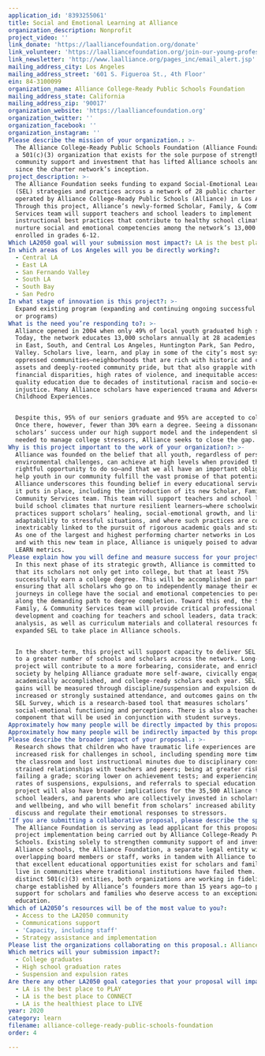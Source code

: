 ```yaml
---
application_id: '8393255061'
title: Social and Emotional Learning at Alliance
organization_description: Nonprofit
project_video: ''
link_donate: 'https://laalliancefoundation.org/donate'
link_volunteer: 'https://laalliancefoundation.org/join-our-young-professionals-network'
link_newsletter: 'http://www.laalliance.org/pages_inc/email_alert.jsp'
mailing_address_city: Los Angeles
mailing_address_street: '601 S. Figueroa St., 4th Floor'
ein: 84-3100099
organization_name: Alliance College-Ready Public Schools Foundation
mailing_address_state: California
mailing_address_zip: '90017'
organization_website: 'https://laalliancefoundation.org'
organization_twitter: ''
organization_facebook: ''
organization_instagram: ''
Please describe the mission of your organization.: >-
  The Alliance College-Ready Public Schools Foundation (Alliance Foundation) is
  a 501(c)(3) organization that exists for the sole purpose of strengthening the
  community support and investment that has lifted Alliance schools and scholars
  since the charter network’s inception.
project_description: >-
  The Alliance Foundation seeks funding to expand Social-Emotional Learning
  (SEL) strategies and practices across a network of 28 public charter schools
  operated by Alliance College-Ready Public Schools (Alliance) in Los Angeles.
  Through this project, Alliance’s newly-formed Scholar, Family, & Community
  Services team will support teachers and school leaders to implement
  instructional best practices that contribute to healthy school climates and
  nurture social and emotional competencies among the network’s 13,000 students
  enrolled in grades 6-12.
Which LA2050 goal will your submission most impact?: LA is the best place to LEARN
In which areas of Los Angeles will you be directly working?:
  - Central LA
  - East LA
  - San Fernando Valley
  - South LA
  - South Bay
  - San Pedro
In what stage of innovation is this project?: >-
  Expand existing program (expanding and continuing ongoing successful projects
  or programs)
What is the need you’re responding to?: >-
  Alliance opened in 2004 when only 49% of local youth graduated high school.
  Today, the network educates 13,000 scholars annually at 28 academies located
  in East, South, and Central Los Angeles, Huntington Park, San Pedro, and Sun
  Valley. Scholars live, learn, and play in some of the city’s most systemically
  oppressed communities—neighborhoods that are rich with historic and cultural
  assets and deeply-rooted community pride, but that also grapple with acute
  financial disparities, high rates of violence, and inequitable access to
  quality education due to decades of institutional racism and socio-economic
  injustice. Many Alliance scholars have experienced trauma and Adverse
  Childhood Experiences.


  Despite this, 95% of our seniors graduate and 95% are accepted to college.
  Once there, however, fewer than 30% earn a degree. Seeing a dissonance between
  scholars’ success under our high support model and the independent skills
  needed to manage college stressors, Alliance seeks to close the gap.
Why is this project important to the work of your organization?: >-
  Alliance was founded on the belief that all youth, regardless of personal and
  environmental challenges, can achieve at high levels when provided the
  rightful opportunity to do so—and that we all have an important obligation to
  help youth in our community fulfill the vast promise of that potential.
  Alliance underscores this founding belief in every educational service design
  it puts in place, including the introduction of its new Scholar, Family, &
  Community Services team. This team will support teachers and school leaders to
  build school climates that nurture resilient learners—where schoolwide
  practices support scholars’ healing, social-emotional growth, and lifelong
  adaptability to stressful situations, and where such practices are considered
  inextricably linked to the pursuit of rigorous academic goals and standards.
  As one of the largest and highest performing charter networks in Los Angeles,
  and with this new team in place, Alliance is uniquely poised to advance the
  LEARN metrics.
Please explain how you will define and measure success for your project.: >
  In this next phase of its strategic growth, Alliance is committed to ensuring
  that its scholars not only get into college, but that at least 75%
  successfully earn a college degree. This will be accomplished in part by
  ensuring that all scholars who go on to independently manage their educational
  journeys in college have the social and emotional competencies to persist
  along the demanding path to degree completion. Toward this end, the Scholar,
  Family, & Community Services team will provide critical professional
  development and coaching for teachers and school leaders, data tracking and
  analysis, as well as curriculum materials and collateral resources for
  expanded SEL to take place in Alliance schools. 


  In the short-term, this project will support capacity to deliver SEL services
  to a greater number of schools and scholars across the network. Long-term, the
  project will contribute to a more forbearing, considerate, and enriched
  society by helping Alliance graduate more self-aware, civically engaged,
  academically accomplished, and college-ready scholars each year. SEL learning
  gains will be measured through discipline/suspension and expulsion decreases,
  increased or strongly sustained attendance, and outcomes gains on the Panorama
  SEL Survey, which is a research-based tool that measures scholars’
  social-emotional functioning and perceptions. There is also a teacher survey
  component that will be used in conjunction with student surveys.
Approximately how many people will be directly impacted by this proposal?: '13000'
Approximately how many people will be indirectly impacted by this proposal?: '35500'
Please describe the broader impact of your proposal.: >-
  Research shows that children who have traumatic life experiences are at
  increased risk for challenges in school, including spending more time out of
  the classroom and lost instructional minutes due to disciplinary consequences;
  strained relationships with teachers and peers; being at greater risk of
  failing a grade; scoring lower on achievement tests; and experiencing higher
  rates of suspensions, expulsions, and referrals to special education. This
  project will also have broader implications for the 35,500 Alliance teachers,
  school leaders, and parents who are collectively invested in scholars’ safety
  and wellbeing, and who will benefit from scholars’ increased ability to
  discuss and regulate their emotional responses to stressors. 
'If you are submitting a collaborative proposal, please describe the specific role of partner organizations in the project.': >-
  The Alliance Foundation is serving as lead applicant for this proposal, with
  project implementation being carried out by Alliance College-Ready Public
  Schools. Existing solely to strengthen community support of and investment in
  Alliance schools, the Alliance Foundation, a separate legal entity with no
  overlapping board members or staff, works in tandem with Alliance to ensure
  that excellent educational opportunities exist for scholars and families that
  live in communities where traditional institutions have failed them. While
  distinct 501(c)(3) entities, both organizations are working in fidelity to the
  charge established by Alliance’s founders more than 15 years ago—to provide
  support for scholars and families who deserve access to an exceptional public
  education.
Which of LA2050’s resources will be of the most value to you?:
  - Access to the LA2050 community
  - Communications support
  - 'Capacity, including staff'
  - Strategy assistance and implementation
Please list the organizations collaborating on this proposal.: Alliance College-Ready Public Schools
Which metrics will your submission impact?:
  - College graduates
  - High school graduation rates
  - Suspension and expulsion rates
Are there any other LA2050 goal categories that your proposal will impact?:
  - LA is the best place to PLAY
  - LA is the best place to CONNECT
  - LA is the healthiest place to LIVE
year: 2020
category: learn
filename: alliance-college-ready-public-schools-foundation
order: 4

---
```


